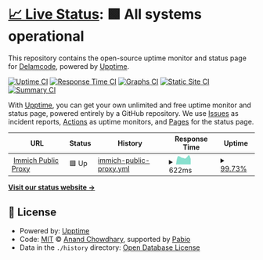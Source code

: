 # [📈 Live Status](https://Delamcode.github.io/UpptimeBot): <!--live status--> **🟩 All systems operational**

This repository contains the open-source uptime monitor and status page for [Delamcode](https://Delamcode.github.io/UpptimeBot), powered by [Upptime](https://github.com/upptime/upptime).

[![Uptime CI](https://github.com/Delamcode/UpptimeBot/workflows/Uptime%20CI/badge.svg)](https://github.com/Delamcode/UpptimeBot/actions?query=workflow%3A%22Uptime+CI%22)
[![Response Time CI](https://github.com/Delamcode/UpptimeBot/workflows/Response%20Time%20CI/badge.svg)](https://github.com/Delamcode/UpptimeBot/actions?query=workflow%3A%22Response+Time+CI%22)
[![Graphs CI](https://github.com/Delamcode/UpptimeBot/workflows/Graphs%20CI/badge.svg)](https://github.com/Delamcode/UpptimeBot/actions?query=workflow%3A%22Graphs+CI%22)
[![Static Site CI](https://github.com/Delamcode/UpptimeBot/workflows/Static%20Site%20CI/badge.svg)](https://github.com/Delamcode/UpptimeBot/actions?query=workflow%3A%22Static+Site+CI%22)
[![Summary CI](https://github.com/Delamcode/UpptimeBot/workflows/Summary%20CI/badge.svg)](https://github.com/Delamcode/UpptimeBot/actions?query=workflow%3A%22Summary+CI%22)

With [Upptime](https://upptime.js.org), you can get your own unlimited and free uptime monitor and status page, powered entirely by a GitHub repository. We use [Issues](https://github.com/Delamcode/UpptimeBot/issues) as incident reports, [Actions](https://github.com/Delamcode/UpptimeBot/actions) as uptime monitors, and [Pages](https://Delamcode.github.io/UpptimeBot) for the status page.

<!--start: status pages-->
<!-- This summary is generated by Upptime (https://github.com/upptime/upptime) -->
<!-- Do not edit this manually, your changes will be overwritten -->
<!-- prettier-ignore -->
| URL | Status | History | Response Time | Uptime |
| --- | ------ | ------- | ------------- | ------ |
| <img alt="" src="https://icons.duckduckgo.com/ip3/public.end-eagle.ts.net.ico" height="13"> [Immich Public Proxy](https://public.end-eagle.ts.net) | 🟩 Up | [immich-public-proxy.yml](https://github.com/Delamcode/UpptimeBot/commits/HEAD/history/immich-public-proxy.yml) | <details><summary><img alt="Response time graph" src="./graphs/immich-public-proxy/response-time-week.png" height="20"> 622ms</summary><br><a href="https://Delamcode.github.io/UpptimeBot/history/immich-public-proxy"><img alt="Response time 808" src="https://img.shields.io/endpoint?url=https%3A%2F%2Fraw.githubusercontent.com%2FDelamcode%2FUpptimeBot%2FHEAD%2Fapi%2Fimmich-public-proxy%2Fresponse-time.json"></a><br><a href="https://Delamcode.github.io/UpptimeBot/history/immich-public-proxy"><img alt="24-hour response time 529" src="https://img.shields.io/endpoint?url=https%3A%2F%2Fraw.githubusercontent.com%2FDelamcode%2FUpptimeBot%2FHEAD%2Fapi%2Fimmich-public-proxy%2Fresponse-time-day.json"></a><br><a href="https://Delamcode.github.io/UpptimeBot/history/immich-public-proxy"><img alt="7-day response time 622" src="https://img.shields.io/endpoint?url=https%3A%2F%2Fraw.githubusercontent.com%2FDelamcode%2FUpptimeBot%2FHEAD%2Fapi%2Fimmich-public-proxy%2Fresponse-time-week.json"></a><br><a href="https://Delamcode.github.io/UpptimeBot/history/immich-public-proxy"><img alt="30-day response time 901" src="https://img.shields.io/endpoint?url=https%3A%2F%2Fraw.githubusercontent.com%2FDelamcode%2FUpptimeBot%2FHEAD%2Fapi%2Fimmich-public-proxy%2Fresponse-time-month.json"></a><br><a href="https://Delamcode.github.io/UpptimeBot/history/immich-public-proxy"><img alt="1-year response time 808" src="https://img.shields.io/endpoint?url=https%3A%2F%2Fraw.githubusercontent.com%2FDelamcode%2FUpptimeBot%2FHEAD%2Fapi%2Fimmich-public-proxy%2Fresponse-time-year.json"></a></details> | <details><summary><a href="https://Delamcode.github.io/UpptimeBot/history/immich-public-proxy">99.73%</a></summary><a href="https://Delamcode.github.io/UpptimeBot/history/immich-public-proxy"><img alt="All-time uptime 85.82%" src="https://img.shields.io/endpoint?url=https%3A%2F%2Fraw.githubusercontent.com%2FDelamcode%2FUpptimeBot%2FHEAD%2Fapi%2Fimmich-public-proxy%2Fuptime.json"></a><br><a href="https://Delamcode.github.io/UpptimeBot/history/immich-public-proxy"><img alt="24-hour uptime 100.00%" src="https://img.shields.io/endpoint?url=https%3A%2F%2Fraw.githubusercontent.com%2FDelamcode%2FUpptimeBot%2FHEAD%2Fapi%2Fimmich-public-proxy%2Fuptime-day.json"></a><br><a href="https://Delamcode.github.io/UpptimeBot/history/immich-public-proxy"><img alt="7-day uptime 99.73%" src="https://img.shields.io/endpoint?url=https%3A%2F%2Fraw.githubusercontent.com%2FDelamcode%2FUpptimeBot%2FHEAD%2Fapi%2Fimmich-public-proxy%2Fuptime-week.json"></a><br><a href="https://Delamcode.github.io/UpptimeBot/history/immich-public-proxy"><img alt="30-day uptime 86.68%" src="https://img.shields.io/endpoint?url=https%3A%2F%2Fraw.githubusercontent.com%2FDelamcode%2FUpptimeBot%2FHEAD%2Fapi%2Fimmich-public-proxy%2Fuptime-month.json"></a><br><a href="https://Delamcode.github.io/UpptimeBot/history/immich-public-proxy"><img alt="1-year uptime 85.82%" src="https://img.shields.io/endpoint?url=https%3A%2F%2Fraw.githubusercontent.com%2FDelamcode%2FUpptimeBot%2FHEAD%2Fapi%2Fimmich-public-proxy%2Fuptime-year.json"></a></details>

<!--end: status pages-->

[**Visit our status website →**](https://Delamcode.github.io/UpptimeBot)

## 📄 License

- Powered by: [Upptime](https://github.com/upptime/upptime)
- Code: [MIT](./LICENSE) © [Anand Chowdhary](https://anandchowdhary.com), supported by [Pabio](https://pabio.com)
- Data in the `./history` directory: [Open Database License](https://opendatacommons.org/licenses/odbl/1-0/)
